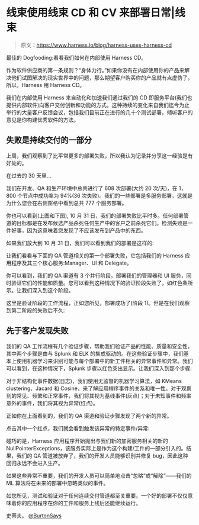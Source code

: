 # 线束使用线束 CD 和 CV 来部署日常|线束

> 原文：<https://www.harness.io/blog/harness-uses-harness-cd>

最佳的 Dogfooding:看看我们如何在内部使用 Harness CD。

作为软件供应商的第一条规则？“身体力行。”如果你没有在内部使用你的产品来解决他们试图解决的现实世界中的问题，那么期望客户购买你的产品就有点虚伪了。所以，Harness 用 Harness CD。

我们在内部使用 Harness 来自动化和加速我们通过我们的 CD 即服务平台(我们也提供内部软件)向客户交付创新和功能的方式。这种持续的变化来自我们迄今为止举行的大量客户反馈会议，包括我们目前正在进行的几十个测试部署。倾听客户的意见是你构建优秀软件的方法。

## 失败是持续交付的一部分

上周，我们观察到了比平常更多的部署失败，所以我认为记录并分享这一经验是有好处的。

在过去的 30 天里...

我们在开发、QA 和生产环境中总共进行了 608 次部署(大约 20 次/天)，在 1，800 个节点中成功率为 94%(36 次失败)。我们的一些部署是多服务部署，这就是为什么您会在右侧窗格中看到总共 777 个服务部署。

你也可以看到(上图和下图), 10 月 31 日，我们的部署失败比平时多。任何部署管道的目标都是在发布候选产品杀死任何生产中的客户之前杀死它们。检测失败是一件好事，因为这意味着您发现了不应该发布到产品中的东西。

如果我们放大到 10 月 31 日，我们可以看到我们的部署是这样的:

让我们看看与下面的 QA 管道相关的第一个部署失败，它包括我们的 Harness 应用程序及其三个核心服务:Manager、UI 和 Delegate。

你可以看到，我们的 QA 渠道有 3 个并行阶段，部署我们的管理器和 UI 服务，同时验证它们的性能和质量。您可以看到这种情况下的验证阶段失败了，如红色条所示。让我们深入到这个阶段。

这里是验证阶段的工作流程，正如您所见，部署成功了(阶段 1)。但是在我们观察到第二阶段的失败后不久:

## 先于客户发现失败

我们的 QA 工作流程有几个验证步骤，帮助我们验证产品的性能、质量和安全性，其中两个步骤是由与 Splunk 和 ELK 的集成驱动的。在这些验证步骤中，我们基本上使用机器学习来识别可能与每个部署中的新工件相关的异常事件和异常。我们可以看到，在这种情况下，Splunk 步骤以红色突出显示。让我们深入到那个步骤:

对于非结构化事件数据(日志)，我们使用无监督的机器学习算法，如 KMeans clustering、Jacard 和 Cosine，来了解应用程序事件的关系和唯一性。对于观察到的常见、频繁和正常事件，我们将其视为基线事件(灰点)；对于未知事件和频率意外的事件，我们将其视为异常(红点)。

正如你在上面看到的，我们的 QA 渠道和验证步骤发现了两个新的异常。

点击其中一个红点，我们就会看到触发该异常的特定事件/异常:

碰巧的是，Harness 应用程序开始抛出与我们新的加密服务相关的新的 NullPointerExceptions，该服务实际上是作为这个构建/工件的一部分引入的。结果，我们的 QA 管道被放弃了，我们的开发人员能够识别并修复 bug，因此这种回归永远不会进入生产。

如果这些异常不重要，我们的开发人员可以简单地点击“忽略”或“解除”——我们的 ML 算法将在未来的部署中忽略类似的事件。

如您所见，测试和验证对于任何连续交付管道都至关重要。一个好的部署不仅仅意味着你的应用程序在你的工件和服务上线后还能继续运行。

史蒂夫。
[@BurtonSays](https://twitter.com/BurtonSays)